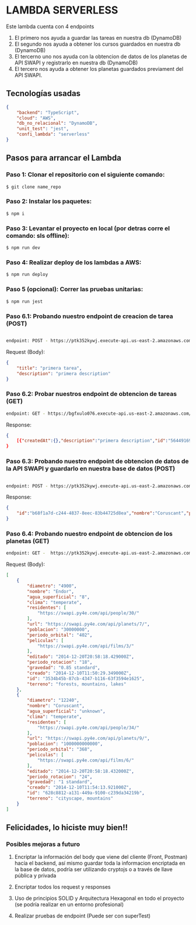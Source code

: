 # LAMBDA SERVERLESS

Este lambda cuenta con 4 endpoints
1. El primero nos ayuda a guardar las tareas en nuestra db (DynamoDB)
2. El segundo nos ayuda a obtener los cursos guardados en nuestra db (DynamoDB)
3. El tercerno uno nos ayuda con la obtencion de datos de los planetas de API SWAPI y registrarlo en nuestra db (DynamoDB)
4. El tercero nos ayuda a obtener los planetas guardados previament del API SWAPI.

## Tecnologías usadas

```json
{
    "backend": "TypeScript",
    "cloud": "AWS",
    "db_no_relacional": "DynamoDB",
    "unit_test": "jest",
    "confi_lambda": "serverless"
}
```

## Pasos para arrancar el Lambda

### Paso 1: Clonar el repositorio con el siguiente comando:
```
$ git clone name_repo
```

### Paso 2: Instalar los paquetes:
```
$ npm i
```

### Paso 3: Levantar el proyecto en local (por detras corre el comando: sls offline):
```
$ npm run dev
```

### Paso 4: Realizar deploy de los lambdas a AWS:
```
$ npm run deploy
```

### Paso 5 (opcional): Correr las pruebas unitarias:
```
$ npm run jest
```

### Paso 6.1: Probando nuestro endpoint de creacion de tarea (POST)
```bash

endpoint: POST - https://ptk352kywj.execute-api.us-east-2.amazonaws.com/tasks
```
Request (Body):
```json
{
    "title": "primera tarea",
    "description": "primera description"
}
```
### Paso 6.2: Probar nuestros endpoint de obtencion de tareas (GET)
```bash
endpoint: GET - https://bgfxulo076.execute-api.us-east-2.amazonaws.com/dev/tasks
```
Response:
```json
{
    [{"createdAt":{},"description":"primera description","id":"56449169-1235-4607-abbd-2f9b37d81aa4","title":"primera tarea"},{"createdAt":{},"description":"primera description","id":"7f4e3a68-a4a1-40bc-8ff4-c14c0bf7b127","title":"primera tarea"}]
}
```
### Paso 6.3: Probando nuestro endpoint de obtencion de datos de la API SWAPI y guardarlo en nuestra base de datos (POST)
```bash

endpoint: POST - https://ptk352kywj.execute-api.us-east-2.amazonaws.com/star-wars
```
Response:
```json
{
    "id":"b68f1a7d-c244-4837-8eec-83b44725d8ea","nombre":"Coruscant","periodo_rotacion":"24","periodo_orbital":"368","diametro":"12240","clima":"temperate","gravedad":"1 standard","terreno":"cityscape, mountains","agua_superficial":"unknown","poblacion":"1000000000000","residentes":["https://swapi.py4e.com/api/people/34/"],"peliculas":["https://swapi.py4e.com/api/films/3/"],"creado":"2014-12-10T11:54:13.921000Z","editado":"2014-12-20T20:58:18.432000Z","url":"https://swapi.py4e.com/api/planets/9/"
}
```
### Paso 6.4: Probando nuestro endpoint de obtencion de los planetas (GET)
```bash
endpoint: GET -  https://ptk352kywj.execute-api.us-east-2.amazonaws.com/star-wars
```
Request (Body):
```json
[
    {
        "diametro": "4900",
        "nombre": "Endor",
        "agua_superficial": "8",
        "clima": "temperate",
        "residentes": [
            "https://swapi.py4e.com/api/people/30/"
        ],
        "url": "https://swapi.py4e.com/api/planets/7/",
        "poblacion": "30000000",
        "periodo_orbital": "402",
        "peliculas": [
            "https://swapi.py4e.com/api/films/3/"
        ],
        "editado": "2014-12-20T20:58:18.429000Z",
        "periodo_rotacion": "18",
        "gravedad": "0.85 standard",
        "creado": "2014-12-10T11:50:29.349000Z",
        "id": "3534b45b-87cb-4347-b116-63f3594e1625",
        "terreno": "forests, mountains, lakes"
    },
    {
        "diametro": "12240",
        "nombre": "Coruscant",
        "agua_superficial": "unknown",
        "clima": "temperate",
        "residentes": [
            "https://swapi.py4e.com/api/people/34/"
        ],
        "url": "https://swapi.py4e.com/api/planets/9/",
        "poblacion": "1000000000000",
        "periodo_orbital": "368",
        "peliculas": [
            "https://swapi.py4e.com/api/films/6/"
        ],
        "editado": "2014-12-20T20:58:18.432000Z",
        "periodo_rotacion": "24",
        "gravedad": "1 standard",
        "creado": "2014-12-10T11:54:13.921000Z",
        "id": "628c8812-a131-449a-9100-c239da34219b",
        "terreno": "cityscape, mountains"
    }
]
```
## Felicidades, lo hiciste muy bien!!

### Posibles mejoras a futuro

1. Encriptar la información del body que viene del cliente (Front, Postman) hacía el backend, así mismo guardar toda la informacion encriptada en la base de datos, podría ser utilizando cryptojs o a través de llave pública y privada

2. Encriptar todos los request y responses

3. Uso de principios SOLID y Arquitectura Hexagonal en todo el proyecto (se podría realizar en un entorno profesional)

4. Realizar pruebas de endpoint (Puede ser con superTest)
